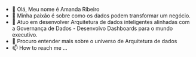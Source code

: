 - 👋 Olá, Meu nome é Amanda Ribeiro
- 👀 Minha paixão é sobre como os dados podem transformar um negócio.
- 🌱 Atuo em desenvolver Arquitetura de dados inteligentes alinhadas com a Governança de Dados - Desenvolvo Dashboards para o mundo executivo.
- 💞️ Procuro entender mais sobre o universo de Arquitetura de dados
- 📫 How to reach me ...

<!---
carvatreek25/carvatreek25 is a ✨ special ✨ repository because its `README.md` (this file) appears on your GitHub profile.
You can click the Preview link to take a look at your changes.
--->
